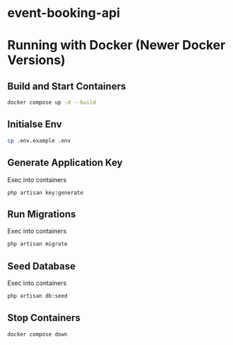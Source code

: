# event-booking-api

# Running with Docker (Newer Docker Versions)
## Build and Start Containers
```sh
docker compose up -d --build
```

## Initialse Env
```sh
cp .env.example .env
```

## Generate Application Key
Exec into containers
```exec
php artisan key:generate
```

## Run Migrations
Exec into containers
```sh
php artisan migrate
```
## Seed Database
Exec into containers
```sh
php artisan db:seed
```

## Stop Containers
```sh
docker compose down
```